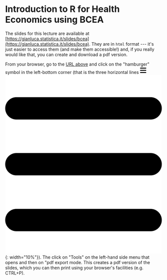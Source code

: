 # Introduction to R for Health Economics using BCEA

The slides for this lecture are available at [https://gianluca.statistica.it/slides/bcea](https://gianluca.statistica.it/slides/bcea). They are in `html` format --- it's just easier to access them (and make them accessible!) and, if you really would like that, you can create and download a pdf version.

From your browser, go to the [URL above](https://gianluca.statistica.it/slides/bcea) and click on the "hamburger" symbol in the left-bottom corner (that is the three horizontal lines <img src="bars-solid.svg" width="20"> ![](bars-solid.svg){: width="10%"}). The click on "Tools" on the left-hand side menu that opens and then on "pdf export mode. This creates a pdf version of the slides, which you can then print using your browser's facilities (e.g. CTRL+P).
